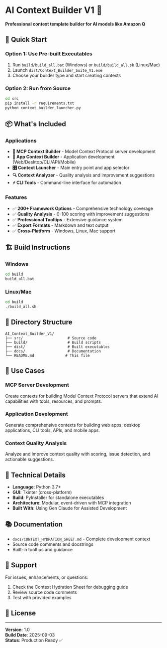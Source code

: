 # AI Context Builder V1 🤖

**Professional context template builder for AI models like Amazon Q**

## 🚀 Quick Start

### Option 1: Use Pre-built Executables
1. Run `build/build_all.bat` (Windows) or `build/build_all.sh` (Linux/Mac)
2. Launch `dist/Context_Builder_Suite_V1.exe`
3. Choose your builder type and start creating contexts

### Option 2: Run from Source
```bash
cd src
pip install -r requirements.txt
python context_builder_launcher.py
```

## 📦 What's Included

### Applications
- **🔧 MCP Context Builder** - Model Context Protocol server development
- **🚀 App Context Builder** - Application development (Web/Desktop/CLI/API/Mobile)
- **🎛️ Context Launcher** - Main entry point and app selector
- **🔍 Context Analyzer** - Quality analysis and improvement suggestions
- **⚡ CLI Tools** - Command-line interface for automation

### Features
- ✅ **200+ Framework Options** - Comprehensive technology coverage
- ✅ **Quality Analysis** - 0-100 scoring with improvement suggestions  
- ✅ **Professional Tooltips** - Extensive guidance system
- ✅ **Export Formats** - Markdown and text output
- ✅ **Cross-Platform** - Windows, Linux, Mac support

## 🏗️ Build Instructions

### Windows
```cmd
cd build
build_all.bat
```

### Linux/Mac
```bash
cd build
./build_all.sh
```

## 📁 Directory Structure

```
AI_Context_Builder_V1/
├── src/                    # Source code
├── build/                  # Build scripts
├── dist/                   # Built executables
├── docs/                   # Documentation
└── README.md              # This file
```

## 🎯 Use Cases

### MCP Server Development
Create contexts for building Model Context Protocol servers that extend AI capabilities with tools, resources, and prompts.

### Application Development  
Generate comprehensive contexts for building web apps, desktop applications, CLI tools, APIs, and mobile apps.

### Context Quality Analysis
Analyze and improve context quality with scoring, issue detection, and actionable suggestions.

## 🔧 Technical Details

- **Language**: Python 3.7+
- **GUI**: Tkinter (cross-platform)
- **Build**: PyInstaller for standalone executables
- **Architecture**: Modular, event-driven with MCP integration
- **Built With**: Using Gen Claude for Assisted Development

## 📚 Documentation

- `docs/CONTEXT_HYDRATION_SHEET.md` - Complete development context
- Source code comments and docstrings
- Built-in tooltips and guidance

## 🐛 Support

For issues, enhancements, or questions:
1. Check the Context Hydration Sheet for debugging guide
2. Review source code comments
3. Test with provided examples

## 📄 License


---

**Version**: 1.0  
**Build Date**: 2025-09-03  
**Status**: Production Ready ✅
